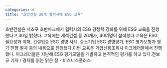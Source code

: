 ```yaml
---
categories: d
title: "호반건설 26개 협력사에 ESG 교육"
---
```

호반건설은 서초구 호반파크에서 협력사의 ESG 경쟁력 강화를 위해 ESG 교육을 진행했다고 30일 밝혔다. 교육에는 세석건설 등 26개사, 40여명이 참석했다.교육은 ESG 필요성과 이해, 건설업종 ESG 경영 사례, 중소기업 ESG 경영평가, ESG 평가모형과 평가 진행 절차 등의 내용으로 진행됐다.이번 교육은 기업신용조회사 이크레더블에서 진행했다. 이크레더블은 지난해 ESG 평가모델을 개발하고 본격적인 평가를 하고 있다.전보규 기자 / 경제를 읽는 맑은 창 - 비즈니스플러스